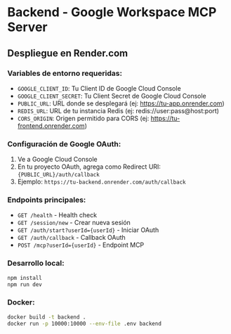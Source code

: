 # Backend - Google Workspace MCP Server

## Despliegue en Render.com

### Variables de entorno requeridas:
- `GOOGLE_CLIENT_ID`: Tu Client ID de Google Cloud Console
- `GOOGLE_CLIENT_SECRET`: Tu Client Secret de Google Cloud Console  
- `PUBLIC_URL`: URL donde se desplegará (ej: https://tu-app.onrender.com)
- `REDIS_URL`: URL de tu instancia Redis (ej: redis://user:pass@host:port)
- `CORS_ORIGIN`: Origen permitido para CORS (ej: https://tu-frontend.onrender.com)

### Configuración de Google OAuth:
1. Ve a Google Cloud Console
2. En tu proyecto OAuth, agrega como Redirect URI: `{PUBLIC_URL}/auth/callback`
3. Ejemplo: `https://tu-backend.onrender.com/auth/callback`

### Endpoints principales:
- `GET /health` - Health check
- `GET /session/new` - Crear nueva sesión
- `GET /auth/start?userId={userId}` - Iniciar OAuth  
- `GET /auth/callback` - Callback OAuth
- `POST /mcp?userId={userId}` - Endpoint MCP

### Desarrollo local:
```bash
npm install
npm run dev
```

### Docker:
```bash
docker build -t backend .
docker run -p 10000:10000 --env-file .env backend
```